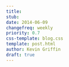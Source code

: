 ```yaml
---
title:
stub:
date: 2014-06-09
changefreq: weekly
priority: 0.7
css-template: blog.css
template: post.html
author: Kevin Griffin
draft: true
---
```

